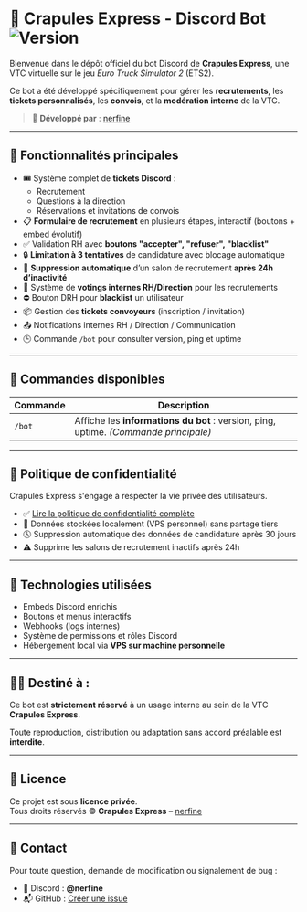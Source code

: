 # 🚚 Crapules Express - Discord Bot ![Version](https://img.shields.io/badge/version-1.2.3-blue.svg)

Bienvenue dans le dépôt officiel du bot Discord de **Crapules Express**, une VTC virtuelle sur le jeu *Euro Truck Simulator 2* (ETS2).

Ce bot a été développé spécifiquement pour gérer les **recrutements**, les **tickets personnalisés**, les **convois**, et la **modération interne** de la VTC.

> 🔧 **Développé par** : [nerfine](https://github.com/nerfine)

---

## 📌 Fonctionnalités principales

- 🎟️ Système complet de **tickets Discord** :
  - Recrutement
  - Questions à la direction
  - Réservations et invitations de convois
- 📋 **Formulaire de recrutement** en plusieurs étapes, interactif (boutons + embed évolutif)
- ✅ Validation RH avec **boutons "accepter", "refuser", "blacklist"**
- 🔒 **Limitation à 3 tentatives** de candidature avec blocage automatique
- 🛑 **Suppression automatique** d’un salon de recrutement **après 24h d’inactivité**
- 👥 Système de **votings internes RH/Direction** pour les recrutements
- ⛔ Bouton DRH pour **blacklist** un utilisateur
- 📦 Gestion des **tickets convoyeurs** (inscription / invitation)
- 📤 Notifications internes RH / Direction / Communication
- 🕒 Commande `/bot` pour consulter version, ping et uptime

---

## 💬 Commandes disponibles

| Commande | Description |
|---------|-------------|
| `/bot`  | Affiche les **informations du bot** : version, ping, uptime. *(Commande principale)* |

---

## 🔐 Politique de confidentialité

Crapules Express s'engage à respecter la vie privée des utilisateurs.

- ✅ [Lire la politique de confidentialité complète](https://github.com/Nerfine/crapules-express/blob/main/PRIVACY.md)
- 📁 Données stockées localement (VPS personnel) sans partage tiers
- 🕓 Suppression automatique des données de candidature après 30 jours
- ⚠️ Supprime les salons de recrutement inactifs après 24h

---

## 🧱 Technologies utilisées

- Embeds Discord enrichis
- Boutons et menus interactifs
- Webhooks (logs internes)
- Système de permissions et rôles Discord
- Hébergement local via **VPS sur machine personnelle**

---

## 🧑‍💼 Destiné à :

Ce bot est **strictement réservé** à un usage interne au sein de la VTC **Crapules Express**.

Toute reproduction, distribution ou adaptation sans accord préalable est **interdite**.

---

## 📄 Licence

Ce projet est sous **licence privée**.  
Tous droits réservés © **Crapules Express** – [nerfine](https://github.com/nerfine)

---

## 🤝 Contact

Pour toute question, demande de modification ou signalement de bug :

- 💬 Discord : **@nerfine**
- 📬 GitHub : [Créer une issue](https://github.com/Nerfine/crapules-express/issues)
